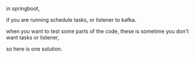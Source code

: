 in springboot,

if you are running schedule tasks, or listener to kafka.

when you want to test some parts of the code, these is sometime you don't want tasks or listener,

so here is one solution.